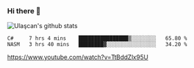 ### Hi there 👋


<!--
**UlascanKilic/ulascankilic** is a ✨ _special_ ✨ repository because its `README.md` (this file) appears on your GitHub profile.

Here are some ideas to get you started:

- 🔭 I’m currently working on ...
- 🌱 I’m currently learning ...
- 👯 I’m looking to collaborate on ...
- 🤔 I’m looking for help with ...
- 💬 Ask me about ...
- 📫 How to reach me: ...
- 😄 Pronouns: ...
- ⚡ Fun fact: ...
-->

![Ulaşcan's github stats](https://github-readme-stats.vercel.app/api?username=ulascankilic&show_icons=true&title_color=fff&icon_color=79ff97&text_color=9f9f9f&bg_color=151515)


<!--START_SECTION:waka-->
```text
C#     7 hrs 4 mins    ████████████████▒░░░░░░░░   65.80 % 
NASM   3 hrs 40 mins   ████████▓░░░░░░░░░░░░░░░░   34.20 % 
```
<!--END_SECTION:waka-->


<youtube>https://www.youtube.com/watch?v=TtBddZlx95U</youtube>


